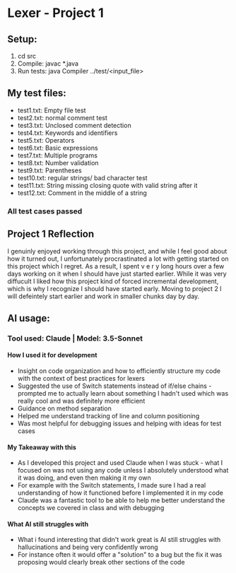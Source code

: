 # Lexer - Project 1

## Setup:
1. cd src
2. Compile: javac *.java
3. Run tests: java Compiler ../test/<input_file>

## My test files:
- test1.txt: Empty file test
- test2.txt: normal comment test 
- test3.txt: Unclosed comment detection 
- test4.txt: Keywords and identifiers 
- test5.txt: Operators 
- test6.txt: Basic expressions 
- test7.txt: Multiple programs 
- test8.txt: Number validation 
- test9.txt: Parentheses 
- test10.txt: regular strings/ bad character test
- test11.txt: String missing closing quote with valid string after it
- test12.txt: Comment in the middle of a string

### All test cases passed

## Project 1 Reflection
I genuinly enjoyed working through this project, and while I feel good about how it turned out, I unfortunately procrastinated a lot with getting started on this project which I regret. As a result, I spent v e r y long hours over a few days working on it when I should have just started earlier. While it was very diffucult I liked how this project kind of forced incremental development, which is why I recognize I should have started early. Moving to project 2 I will defeintely start earlier and work in smaller chunks day by day. 

## AI usage:

### Tool used: Claude | Model: 3.5-Sonnet

#### How I used it for development
- Insight on code organization and how to efficiently structure my code with the context of best practices for lexers
- Suggested the use of Switch statements instead of if/else chains - prompted me to actually learn about something I hadn't used which was really cool and was definitely more efficient
- Guidance on method separation
- Helped me understand tracking of line and column positioning
- Was most helpful for debugging issues and helping with ideas for test cases

#### My Takeaway with this
- As I developed this project and used Claude when I was stuck - what I focused on was not using any code unless I absolutely understood what it was doing, and even then making it my own
- For example with the Switch statements, I made sure I had a real understanding of how it functioned before I implemented it in my code
- Claude was a fantastic tool to be able to help me better understand the concepts we covered in class and with debugging
  

#### What AI still struggles with
- What i found interesting that didn't work great is AI still struggles with hallucinations and being very confidently wrong
- For instance often it would offer a "solution" to a bug but the fix it was proposing would clearly break other sections of the code

